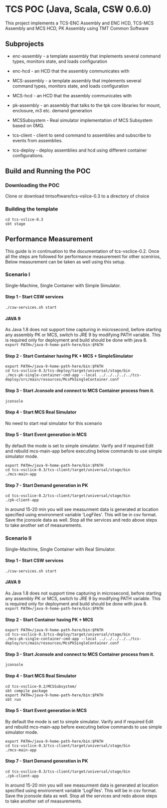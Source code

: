 # TCS POC (Java, Scala, CSW 0.6.0)

This project implements a TCS-ENC Assembly and ENC HCD, TCS-MCS Assembly and MCS HCD, PK Assembly using TMT Common Software

## Subprojects

* enc-assembly - a template assembly that implements several command types, monitors state, and loads configuration

* enc-hcd - an HCD that the assembly communicates with

* MCS-assembly - a template assembly that implements several command types, monitors state, and loads configuration

* MCS-hcd - an HCD that the assembly communicates with

* pk-assembly - an assembly that talks to the tpk core libraries for mount, enclosure, m3 etc. demand generation

* MCSSubsystem - Real simulator implementation of MCS Subsystem based on 0MQ.

* tcs-client - client to send command to assemblies and subscribe to events from assemblies.

* tcs-deploy - deploy assemblies and hcd using different container configurations.

## Build and Running the POC

### Downloading the POC  
Clone or download tmtsoftware/tcs-vslice-0.3 to a directory of choice

### Building the template  
`cd tcs-vslice-0.3`  
`sbt stage`  


## Performance Measurement  
This guide is in continuation to the documentation of tcs-vsclice-0.2. Once all the steps are followed for performance measurement for other scenirios, Below measurement can be taken as well using this setup.

### Scenario I  
Single-Machine, Single Container with Simple Simulator.  

#### Step 1 - Start CSW services  
`./csw-services.sh start`  

#### JAVA 9  
As Java 1.8 does not support time capturing in microsecond, before starting any assembly PK or MCS, switch to JRE 9 by modifying PATH variable. This is required only for deployment and build should be done with java 8.  
`export PATH=/java-9-home-path-here/bin:$PATH`  

#### Step 2 - Start Container having PK + MCS + SimpleSimulator  
`export PATH=/java-9-home-path-here/bin:$PATH`  
`cd tcs-vsclice-0.3/tcs-deploy/target/universal/stage/bin`  
`./mcs-pk-single-container-cmd-app --local ../../../../../tcs-deploy/src/main/resources/McsPkSingleContainer.conf`  
 
#### Step 3 - Start Jconsole and connect to MCS Container process from it.
`jconsole`  

#### Step 4 - Start MCS Real Simulator 
No need to start real simulator for this scenario

#### Step 5 - Start Event generation in MCS  
By default the mode is set to simple simulator. Varify and if required Edit and rebuild mcs-main-app before executing below commands to use simple simulator mode. 

`export PATH=/java-9-home-path-here/bin:$PATH`  
`cd tcs-vsclice-0.3/tcs-client/target/universal/stage/bin`  
`./mcs-main-app`  

#### Step 7 - Start Demand generation in PK  
`cd tcs-vsclice-0.2/tcs-client/target/universal/stage/bin`  
`./pk-client-app`  

In around 15-20 min you will see measurment data is generated at location specified using environment variable 'LogFiles'. This will be in csv format.
Save the jconsole data as well.
Stop all the services and redo above steps to take another set of measurements.

### Scenario II  
Single-Machine, Single Container with Real Simulator.  

#### Step 1 - Start CSW services  
`./csw-services.sh start`  

#### JAVA 9  
As Java 1.8 does not support time capturing in microsecond, before starting any assembly PK or MCS, switch to JRE 9 by modifying PATH variable. This is required only for deployment and build should be done with java 8.  
`export PATH=/java-9-home-path-here/bin:$PATH`  

#### Step 2 - Start Container having PK + MCS  
`export PATH=/java-9-home-path-here/bin:$PATH`  
`cd tcs-vsclice-0.3/tcs-deploy/target/universal/stage/bin`  
`./mcs-pk-single-container-cmd-app --local ../../../../../tcs-deploy/src/main/resources/McsPkSingleContainer.conf`  
 
#### Step 3 - Start Jconsole and connect to MCS Container process from it.
`jconsole`  

#### Step 4 - Start MCS Real Simulator  
`cd tcs-vsclice-0.2/MCSSubsystem/`  
`sbt compile package`  
`export PATH=/java-9-home-path-here/bin:$PATH`  
`sbt run`  

#### Step 5 - Start Event generation in MCS  
By default the mode is set to simple simulator. Varify and if required Edit and rebuild mcs-main-app before executing below commands to use simple simulator mode. 

`export PATH=/java-9-home-path-here/bin:$PATH`  
`cd tcs-vsclice-0.3/tcs-client/target/universal/stage/bin`  
`./mcs-main-app`  

#### Step 7 - Start Demand generation in PK  
`cd tcs-vsclice-0.3/tcs-client/target/universal/stage/bin`  
`./pk-client-app`  

In around 15-20 min you will see measurment data is generated at location specified using environment variable 'LogFiles'. This will be in csv format.
Save the jconsole data as well.
Stop all the services and redo above steps to take another set of measurements.
